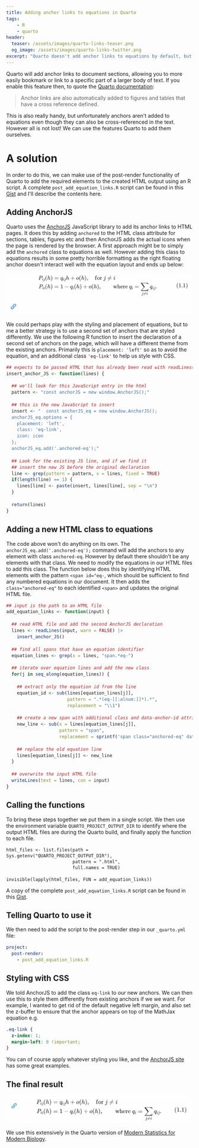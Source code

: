 ```yaml
---
title: Adding anchor links to equations in Quarto
tags:
    - R
    - quarto
header:
  teaser: /assets/images/quarto-links-teaser.png
  og_image: /assets/images/quarto-links-twitter.png
excerpt: "Quarto doesn't add anchor links to equations by default, but you can add them yourself"
---
```


Quarto will add anchor links to document sections, allowing you to more easily bookmark or link to a specific part of a larger body of text.  If you enable this feature then, to quote the [Quarto documentation](https://quarto.org/docs/output-formats/html-basics.html):

> Anchor links are also automatically added to figures and tables that have a cross reference defined.

This is also really handy, but unfortunately anchors aren't added to equations even though they can also be cross-referenced in the text.  However all is not lost! We can use the features Quarto to add them ourselves.

# A solution

In order to do this, we can make use of the post-render functionality of Quarto to add the required elements to the created HTML output using an R script. A complete `post_add_equation_links.R` script can be found in this [Gist](https://gist.github.com/grimbough/6014ec0a5aeeac49487536db68074dfb) and I'll describe the contents here.

## Adding AnchorJS 

Quarto uses the [AnchorJS](https://www.bryanbraun.com/anchorjs) JavaScript library to add its anchor links to HTML pages. It does this by adding `anchored` to the HTML class attribute for sections, tables, figures etc and then AnchorJS adds the actual icons when the page is rendered by the browser.  A first approach might be to simply add the `anchored` class to equations as well.  However adding this class to equations results in some pretty horrible formatting as the right floating anchor doesn't interact well with the equation layout and ends up below:

![](/assets/images/equation_link_screenshot_bad.png "This link is in the wrong place")

We could perhaps play with the styling and placement of equations, but to me a better strategy is to use a second set of anchors that are styled differently.  We use the following R function to insert the declaration of a second set of anchors on the page, which will have a different theme from the existing anchors.  Primarily this is `placement: 'left'` so as to avoid the equation, and an additional class `'eq-link'` to help us style with CSS.

```r
## expects to be passed HTML that has already been read with readLines()
insert_anchor_JS <- function(lines) {
  
  ## we'll look for this JavaScript entry in the html
  pattern <- "const anchorJS = new window.AnchorJS();"

  ## this is the new JavaScript to insert
  insert <- "  const anchorJS_eq = new window.AnchorJS();
  anchorJS_eq.options = {
    placement: 'left',
    class: 'eq-link',
    icon: icon
  };
  anchorJS_eq.add('.anchored-eq');"
  
  ## Look for the existing JS line, and if we find it
  ## insert the new JS before the original declaration
  line <- grep(pattern = pattern, x = lines, fixed = TRUE)
  if(length(line) == 1) {
    lines[line] <- paste(insert, lines[line], sep = "\n")
  }
  
  return(lines)
}
```

## Adding a new HTML class to equations

The code above won't do anything on its own.  The `anchorJS_eq.add('.anchored-eq');` command will add the anchors to any element with class `anchored-eq`.  However by default there shouldn't be any elements with that class.  We need to modify the equations in our HTML files to add this class.  The function below does this by identifying HTML elements with the pattern `<span id="eq-`, which should be sufficient to find any numbered equations in our document.  It then adds the `class="anchored-eq"` to each identified `<span>` and updates the original HTML file.

```r
## input is the path to an HTML file
add_equation_links <- function(input) {
  
  ## read HTML file and add the second AnchorJS declaration
  lines <- readLines(input, warn = FALSE) |>
    insert_anchor_JS()
  
  ## find all spans that have an equation identifier
  equation_lines <- grep(x = lines, "span.*eq-")
  
  ## iterate over equation lines and add the new class
  for(j in seq_along(equation_lines)) {
    
    ## extract only the equation id from the line
    equation_id <- sub(lines[equation_lines[j]], 
                       pattern = ".*(eq-[[:alnum:]]*).*", 
                       replacement = "\\1")
    
    ## create a new span with additional class and data-anchor-id attributes
    new_line <- sub(x = lines[equation_lines[j]], 
                    pattern = "span", 
                    replacement = sprintf('span class="anchored-eq" data-anchor-id="%s"', equation_id))
    
    ## replace the old equation line 
    lines[equation_lines[j]] <- new_line
  }

  ## overwrite the input HTML file
  writeLines(text = lines, con = input)
}
```

## Calling the functions

To bring these steps together we put them in a single script. We then use the environment variable `QUARTO_PROJECT_OUTPUT_DIR` to identify where the output HTML files are during the Quarto build, and finally apply the function to each file. 

```
html_files <- list.files(path = Sys.getenv("QUARTO_PROJECT_OUTPUT_DIR"), 
                         pattern = ".html",
                         full.names = TRUE)

invisible(lapply(html_files, FUN = add_equation_links))
```

A copy of the complete `post_add_equation_links.R` script can be found in this [Gist](https://gist.github.com/grimbough/6014ec0a5aeeac49487536db68074dfb).

## Telling Quarto to use it

We then need to add the script to the post-render step in our `_quarto.yml` file:

```yaml
project:
  post-render:
    - post_add_equation_links.R
```

## Styling with CSS

We told AnchorJS to add the class `eq-link` to our new anchors.  We can then use this to style them differently from existing anchors if we we want.  For example, I wanted to get rid of the default negative left margin, and also set the z-buffer to ensure that the anchor appears on top of the MathJax equation e.g.

```css
.eq-link {
  z-index: 1;
  margin-left: 0 !important;
}
```

You can of course apply whatever styling you like, and the [AnchorJS site](https://www.bryanbraun.com/anchorjs/#examples) has some great examples.

## The final result

![](/assets/images/equation_link_screenshot.png "This equation has an anchor link floating to the left")

We use this extensively in the Quarto version of [Modern Statistics for Modern Biology](https://www.huber.embl.de/msmb-quarto).

